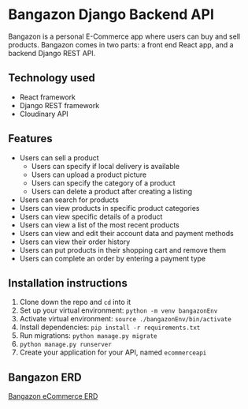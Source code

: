# Bangazon Django Backend API

Bangazon is a personal E-Commerce app where users can buy and sell products. Bangazon comes in two parts: a front end React app, and a backend Django REST API.

## Technology used

- React framework 
- Django REST framework
- Cloudinary API

## Features

- Users can sell a product 
    - Users can specify if local delivery is available
    - Users can upload a product picture
    - Users can specify the category of a product
    - Users can delete a product after creating a listing
- Users can search for products 
- Users can view products in specific product categories
- Users can view specific details of a product
- Users can view a list of the most recent products 
- Users can view and edit their account data and payment methods
- Users can view their order history
- Users can put products in their shopping cart and remove them
- Users can complete an order by entering a payment type 

## Installation instructions

1. Clone down the repo and `cd` into it
1. Set up your virtual environment:
    `python -m venv bangazonEnv`
1. Activate virtual environment:
    `source ./bangazonEnv/bin/activate`
1. Install dependencies:
    `pip install -r requirements.txt`
1. Run migrations:
    `python manage.py migrate`
1. `python manage.py runserver`
1. Create your application for your API, named `ecommerceapi`

## Bangazon ERD
[Bangazon eCommerce ERD](https://dbdiagram.io/d/5eb4d6d639d18f5553fedfb5)
